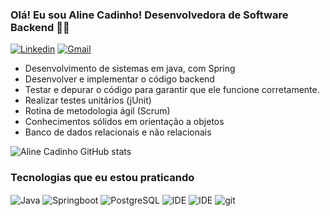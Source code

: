 ### Olá! Eu sou Aline Cadinho! Desenvolvedora de Software Backend 👩‍🦱

[![Linkedin](https://img.shields.io/badge/LinkedIn-0077B5?style=for-the-badge&logo=linkedin&logoColor=white)](https://www.linkedin.com/in/aline-cadinho/)
[![Gmail](https://img.shields.io/badge/Gmail-D14836?style=for-the-badge&logo=gmail&logoColor=white)](cadinhoaline@gmail.com)

- Desenvolvimento de sistemas em java, com Spring
- Desenvolver e implementar o código backend
- Testar e depurar o código para garantir que ele funcione corretamente.
- Realizar testes unitários (jUnit)
- Rotina de metodologia ágil (Scrum)
- Conhecimentos sólidos em orientação a objetos
- Banco de dados relacionais e não relacionais


![Aline Cadinho GitHub stats](https://github-readme-stats.vercel.app/api?username=alinecadinhoo&show_icons=true&theme=synthwave)

### Tecnologias que eu estou praticando

<div>
<img align="center" alt="Java" src="https://img.shields.io/badge/Java-ED8B00?style=for-the-badge&logo=openjdk&logoColor=white" />
<img align="center" alt="Springboot" src="https://img.shields.io/badge/Spring-6DB33F?style=for-the-badge&logo=spring&logoColor=white" />
<img align="center" alt="PostgreSQL" src="https://img.shields.io/badge/PostgreSQL-316192?style=for-the-badge&logo=postgresql&logoColor=white" />
<img align="center" alt="IDE" src="https://img.shields.io/badge/IntelliJ_IDEA-000000.svg?style=for-the-badge&logo=intellij-idea&logoColor=whit" />
<img align="center" alt="IDE" src="https://img.shields.io/badge/Eclipse-2C2255?style=for-the-badge&logo=eclipse&logoColor=white" />
<img align="center" alt="git" src="https://img.shields.io/badge/GIT-E44C30?style=for-the-badge&logo=git&logoColor=white" />
</div>


